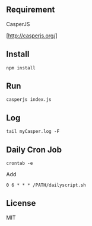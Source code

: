## Requirement

CasperJS

[http://casperjs.org/]


## Install

`npm install`


## Run

`casperjs index.js`


## Log 

`tail myCasper.log -F`


## Daily Cron Job

`crontab -e`

Add

`0 6 * * * /PATH/dailyscript.sh`


## License

MIT
